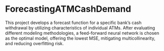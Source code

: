 # ForecastingATMCashDemand
This project develops a forecast function for a specific bank’s cash withdrawal by utilizing characteristics of individual ATMs. After evaluating different modeling methodologies, a feed-forward neural network is chosen as the optimal model, offering the lowest MSE, mitigating multicollinearity, and reducing overfitting risk.
